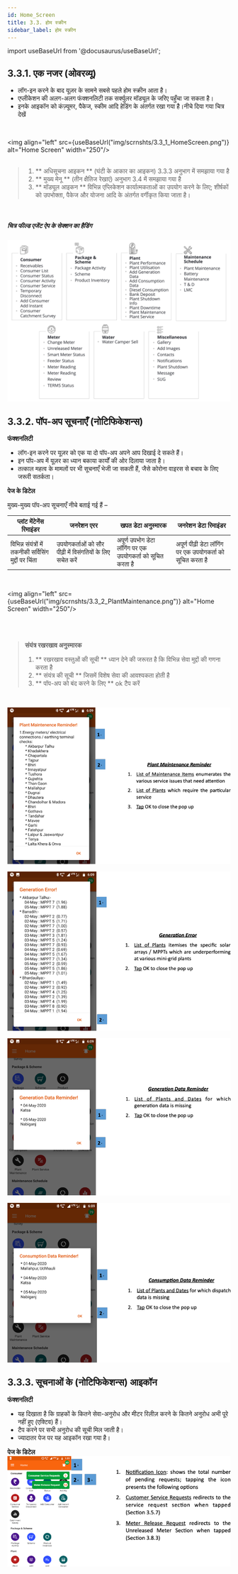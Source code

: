 ```yaml
---
id: Home_Screen
title: 3.3. होम स्क्रीन
sidebar_label: होम स्क्रीन
---
```

import useBaseUrl from '@docusaurus/useBaseUrl';

## 3.3.1. एक नजर (ओवरव्यू)
* लॉग-इन करने के बाद यूज़र के सामने सबसे पहले होम स्क्रीन आता है। 
* एप्लीकेशन की अलग-अलग फंक्शनलिटी तक सर्क्युलर मॉड्यूल के जरिए पहुँचा जा सकता है।
* इनके आइकॉन को कंज़्यूमर, पैकेज, स्कीम आदि हेडिंग के अंतर्गत रखा गया है।नीचे दिया गया चित्र देखें


<br clear="right"/>

<img align="left" src={useBaseUrl("img/scrnshts/3.3_1_HomeScreen.png")} alt="Home Screen" width="250"/>
<br/><br/>

> 1. ** अधिसूचना आइकन ** (घंटी के आकार का आइकन) 3.3.3 अनुभाग में समझाया गया है 
> 2. ** मुख्य मेनू ** (तीन क्षैतिज रेखाएं) अनुभाग 3.4 में समझाया गया है
> 3. ** मॉड्यूल आइकन ** विभिन्न एप्लिकेशन कार्यात्मकताओं का उपयोग करने के लिए; शीर्षकों को उपभोक्ता, पैकेज और योजना आदि के अंतर्गत वर्गीकृत किया जाता है।

<br clear="both"/>

<!-- ![Home Screen](./assets/3.3_1_HomeScreen.png) 

> 1. ** अधिसूचना आइकन ** (घंटी के आकार का आइकन) 3.3.3 अनुभाग में समझाया गया है 
> 2. ** मुख्य मेनू ** (तीन क्षैतिज रेखाएं) अनुभाग 3.4 में समझाया गया है
> 3. ** मॉड्यूल आइकन ** विभिन्न एप्लिकेशन कार्यात्मकताओं का उपयोग करने के लिए; शीर्षकों को उपभोक्ता, पैकेज और योजना आदि के अंतर्गत वर्गीकृत किया जाता है।
-->





##### चित्र फील्ड एजेंट ऐप के सेक्शन का हैडिंग
![FIELD AGENT APP SECTION HEADINGS](./assets/3.5_AppSecHeadings.svg)

## 3.3.2. पॉप-अप सूचनाएँ (नोटिफिकेशन्स)
**फंक्शनलिटी**

* लॉग-इन करने पर यूज़र को एक या दो पॉप-अप अपने आप दिखाई दे सकते हैं।
* इन पॉप-अप में यूज़र का ध्यान बकाया कार्यों की ओर दिलाया जाता है।
* तत्काल महत्व के मामलों पर भी सूचनाएँ भेजी जा सकती हैं, जैसे कोरोना वाइरस से बचाव के लिए जरूरी सतर्कता।

**पेज के डिटेल** 

मुख्य-मुख्य पॉप-अप सूचनाएँ नीचे बताई गई हैं –

| प्लांट मेंटेनेंस रिमाइंडर|जनरेशन एरर| खपत डेटा अनुस्मारक | जनरेशन डेटा रिमाइंडर |
|--|--|--|--|
| विभिन्न संयंत्रों में तकनीकी सर्विसिंग मुद्दों पर चिंता | उपयोगकर्ताओं को सौर पीढ़ी में विसंगतियों के लिए सचेत करें | अपूर्ण उपभोग डेटा लॉगिंग पर एक उपयोगकर्ता को सूचित करता है | अपूर्ण पीढ़ी डेटा लॉगिंग पर एक उपयोगकर्ता को सूचित करता है |

<br clear="right"/>

<img align="left" src={useBaseUrl("img/scrnshts/3.3_2_PlantMaintenance.png")} alt="Home Screen" width="250"/>
<br/><br/><br></br>

> **संयंत्र रखरखाव अनुस्मारक**
> 1. ** रखरखाव वस्तुओं की सूची ** ध्यान देने की जरूरत है कि विभिन्न सेवा मुद्दों की गणना करता है
> 2. ** संयंत्र की सूची ** जिसमें विशेष सेवा की आवश्यकता होती है
> 3. ** पॉप-अप को बंद करने के लिए ** ok टैप करें

<br clear="both"/>



![Plant Maintenance Reminder](./assets/3.6_PlantMaintenanceRemind.png)

![Generation Error](./assets/3.7_GenError.png) 

![Generation Data Reminder](./assets/3.8_GenDataRemind.png) 

![Consumption Data Reminder](./assets/3.9_ConsDataReminder.png) 

## 3.3.3. सूचनाओं के (नोटिफिकेशन्स) आइकॉन
**फंक्शनलिटी**
* यह दिखाता है कि ग्राहकों के कितने सेवा-अनुरोध और मीटर रिलीज़ करने के कितने अनुरोध अभी पूरे नहीं हुए (एक्टिव) हैं।
* टैप करने पर सभी अनुरोध की सूची मिल जाती है।
* ज्यादातर पेज पर यह आइकॉन रखा गया है।

**पेज के डिटेल**
![Page Details](./assets/3.10_PageDetails.png)

